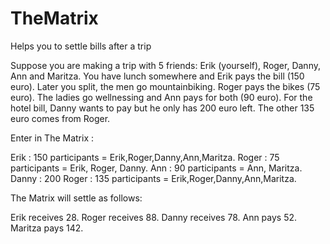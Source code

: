 # TheMatrix
Helps you to settle bills after a trip

Suppose you are making a trip with 5 friends: Erik (yourself), Roger, Danny, Ann and Maritza. You have lunch somewhere and Erik pays the bill (150 euro). Later you split, the men go mountainbiking. Roger pays the bikes (75 euro). The ladies go wellnessing and Ann pays for both (90 euro). For the hotel bill, Danny wants to pay but he only has 200 euro left. The other 135 euro comes from Roger.

Enter in The Matrix :

Erik : 150  participants = Erik,Roger,Danny,Ann,Maritza.
Roger : 75  participants = Erik, Roger, Danny.
Ann : 90 participants = Ann, Maritza.
Danny : 200  Roger : 135  participants = Erik,Roger,Danny,Ann,Maritza.

The Matrix will settle as follows:

Erik receives 28.
Roger receives 88.
Danny receives 78.
Ann pays 52.
Maritza pays 142.



